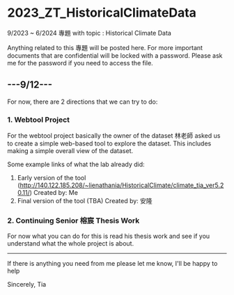 # 2023_ZT_HistoricalClimateData
9/2023 ~ 6/2024 專題 with topic : Historical Climate Data

Anything related to this 專題 will be posted here. For more important documents that are confidential will be locked with a password.
Please ask me for the password if you need to access the file.

## ---9/12---
For now, there are 2 directions that we can try to do:

### 1. Webtool Project
For the webtool project basically the owner of the dataset 林老師 asked us to create a simple web-based tool to explore the dataset. This includes making a simple overall view of the dataset.

Some example links of what the lab already did:
1. Early version of the tool (http://140.122.185.208/~lienathania/HistoricalClimate/climate_tia_ver5.20.11/) Created by: Me
2. Final version of the tool (TBA) Created by: 安隆

### 2. Continuing Senior 榕宸 Thesis Work
For now what you can do for this is read his thesis work and see if you understand what the whole project is about.

---
If there is anything you need from me please let me know, I'll be happy to help

Sincerely,
Tia

